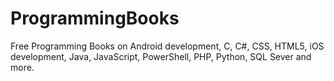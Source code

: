 # ProgrammingBooks
Free Programming Books on Android development, C, C#, CSS, HTML5, iOS development, Java, JavaScript, PowerShell, PHP, Python, SQL Sever and more.
